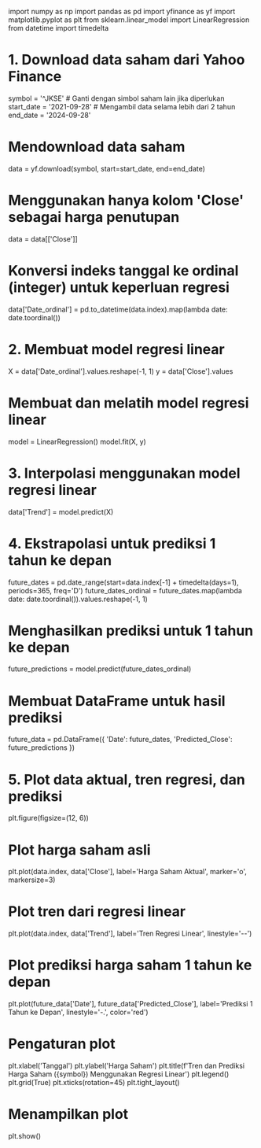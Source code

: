 import numpy as np
import pandas as pd
import yfinance as yf
import matplotlib.pyplot as plt
from sklearn.linear_model import LinearRegression
from datetime import timedelta

# 1. Download data saham dari Yahoo Finance
symbol = '^JKSE'  # Ganti dengan simbol saham lain jika diperlukan
start_date = '2021-09-28'  # Mengambil data selama lebih dari 2 tahun
end_date = '2024-09-28'

# Mendownload data saham
data = yf.download(symbol, start=start_date, end=end_date)

# Menggunakan hanya kolom 'Close' sebagai harga penutupan
data = data[['Close']]

# Konversi indeks tanggal ke ordinal (integer) untuk keperluan regresi
data['Date_ordinal'] = pd.to_datetime(data.index).map(lambda date: date.toordinal())

# 2. Membuat model regresi linear
X = data['Date_ordinal'].values.reshape(-1, 1)
y = data['Close'].values

# Membuat dan melatih model regresi linear
model = LinearRegression()
model.fit(X, y)

# 3. Interpolasi menggunakan model regresi linear
data['Trend'] = model.predict(X)

# 4. Ekstrapolasi untuk prediksi 1 tahun ke depan
future_dates = pd.date_range(start=data.index[-1] + timedelta(days=1), periods=365, freq='D')
future_dates_ordinal = future_dates.map(lambda date: date.toordinal()).values.reshape(-1, 1)

# Menghasilkan prediksi untuk 1 tahun ke depan
future_predictions = model.predict(future_dates_ordinal)

# Membuat DataFrame untuk hasil prediksi
future_data = pd.DataFrame({
    'Date': future_dates,
    'Predicted_Close': future_predictions
})

# 5. Plot data aktual, tren regresi, dan prediksi
plt.figure(figsize=(12, 6))

# Plot harga saham asli
plt.plot(data.index, data['Close'], label='Harga Saham Aktual', marker='o', markersize=3)

# Plot tren dari regresi linear
plt.plot(data.index, data['Trend'], label='Tren Regresi Linear', linestyle='--')

# Plot prediksi harga saham 1 tahun ke depan
plt.plot(future_data['Date'], future_data['Predicted_Close'], label='Prediksi 1 Tahun ke Depan', linestyle='-.', color='red')

# Pengaturan plot
plt.xlabel('Tanggal')
plt.ylabel('Harga Saham')
plt.title(f'Tren dan Prediksi Harga Saham ({symbol}) Menggunakan Regresi Linear')
plt.legend()
plt.grid(True)
plt.xticks(rotation=45)
plt.tight_layout()

# Menampilkan plot
plt.show()
